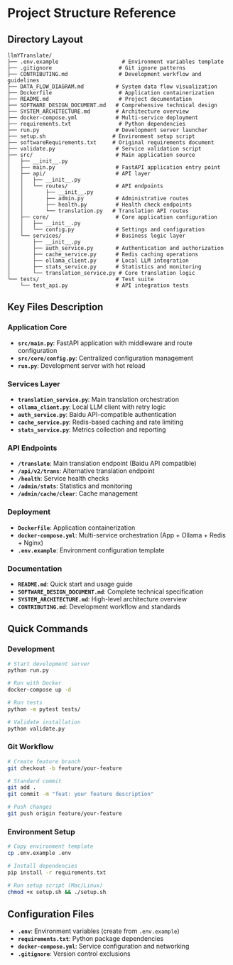 # Project Structure Reference

## Directory Layout

```
llmYTranslate/
├── .env.example                    # Environment variables template
├── .gitignore                     # Git ignore patterns
├── CONTRIBUTING.md                # Development workflow and guidelines
├── DATA_FLOW_DIAGRAM.md          # System data flow visualization
├── Dockerfile                     # Application containerization
├── README.md                      # Project documentation
├── SOFTWARE_DESIGN_DOCUMENT.md   # Comprehensive technical design
├── SYSTEM_ARCHITECTURE.md        # Architecture overview
├── docker-compose.yml            # Multi-service deployment
├── requirements.txt               # Python dependencies
├── run.py                        # Development server launcher
├── setup.sh                     # Environment setup script
├── softwareRequirements.txt     # Original requirements document
├── validate.py                   # Service validation script
├── src/                          # Main application source
│   ├── __init__.py
│   ├── main.py                   # FastAPI application entry point
│   ├── api/                      # API layer
│   │   ├── __init__.py
│   │   └── routes/               # API endpoints
│   │       ├── __init__.py
│   │       ├── admin.py          # Administrative routes
│   │       ├── health.py         # Health check endpoints
│   │       └── translation.py   # Translation API routes
│   ├── core/                     # Core application configuration
│   │   ├── __init__.py
│   │   └── config.py             # Settings and configuration
│   └── services/                 # Business logic layer
│       ├── __init__.py
│       ├── auth_service.py       # Authentication and authorization
│       ├── cache_service.py      # Redis caching operations
│       ├── ollama_client.py      # Local LLM integration
│       ├── stats_service.py      # Statistics and monitoring
│       └── translation_service.py # Core translation logic
└── tests/                        # Test suite
    └── test_api.py               # API integration tests
```

## Key Files Description

### Application Core
- **`src/main.py`**: FastAPI application with middleware and route configuration
- **`src/core/config.py`**: Centralized configuration management
- **`run.py`**: Development server with hot reload

### Services Layer
- **`translation_service.py`**: Main translation orchestration
- **`ollama_client.py`**: Local LLM client with retry logic
- **`auth_service.py`**: Baidu API-compatible authentication
- **`cache_service.py`**: Redis-based caching and rate limiting
- **`stats_service.py`**: Metrics collection and reporting

### API Endpoints
- **`/translate`**: Main translation endpoint (Baidu API compatible)
- **`/api/v2/trans`**: Alternative translation endpoint
- **`/health`**: Service health checks
- **`/admin/stats`**: Statistics and monitoring
- **`/admin/cache/clear`**: Cache management

### Deployment
- **`Dockerfile`**: Application containerization
- **`docker-compose.yml`**: Multi-service orchestration (App + Ollama + Redis + Nginx)
- **`.env.example`**: Environment configuration template

### Documentation
- **`README.md`**: Quick start and usage guide
- **`SOFTWARE_DESIGN_DOCUMENT.md`**: Complete technical specification
- **`SYSTEM_ARCHITECTURE.md`**: High-level architecture overview
- **`CONTRIBUTING.md`**: Development workflow and standards

## Quick Commands

### Development
```bash
# Start development server
python run.py

# Run with Docker
docker-compose up -d

# Run tests
python -m pytest tests/

# Validate installation
python validate.py
```

### Git Workflow
```bash
# Create feature branch
git checkout -b feature/your-feature

# Standard commit
git add .
git commit -m "feat: your feature description"

# Push changes
git push origin feature/your-feature
```

### Environment Setup
```bash
# Copy environment template
cp .env.example .env

# Install dependencies
pip install -r requirements.txt

# Run setup script (Mac/Linux)
chmod +x setup.sh && ./setup.sh
```

## Configuration Files
- **`.env`**: Environment variables (create from `.env.example`)
- **`requirements.txt`**: Python package dependencies
- **`docker-compose.yml`**: Service configuration and networking
- **`.gitignore`**: Version control exclusions
